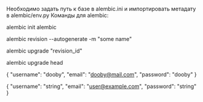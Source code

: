 Необходимо задать путь к базе в alembic.ini и импортировать метадату в alembic/env.py
Команды для alembic:

alembic init alembic

alembic revision --autogenerate -m "some name"

alembic upgrade "revision_id"

alembic upgrade head


{
  "username": "dooby",
  "email": "dooby@mail.com",
  "password": "dooby"
}

{
  "username": "string",
  "email": "user@example.com",
  "password": "string"
}